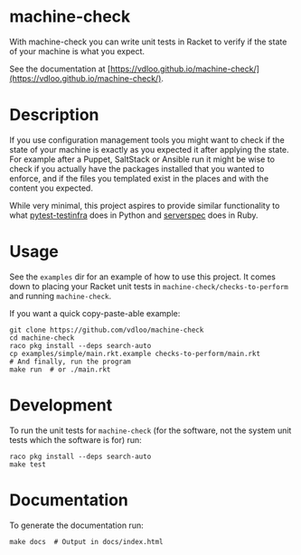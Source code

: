 # machine-check

With machine-check you can write unit tests in Racket to verify if the state of your machine is what you expect.

See the documentation at [https://vdloo.github.io/machine-check/](https://vdloo.github.io/machine-check/).

# Description

If you use configuration management tools you might want to check if the state of your machine is exactly as you expected it after applying the state. For example after a Puppet, SaltStack or Ansible run it might be wise to check if you actually have the packages installed that you wanted to enforce, and if the files you templated exist in the places and with the content you expected.

While very minimal, this project aspires to provide similar functionality to what [pytest-testinfra](https://github.com/pytest-dev/pytest-testinfra) does in Python and [serverspec](https://serverspec.org/) does in Ruby.

# Usage

See the `examples` dir for an example of how to use this project. It comes down to placing your Racket unit tests in `machine-check/checks-to-perform` and running `machine-check`.

If you want a quick copy-paste-able example:
```
git clone https://github.com/vdloo/machine-check
cd machine-check
raco pkg install --deps search-auto
cp examples/simple/main.rkt.example checks-to-perform/main.rkt
# And finally, run the program
make run  # or ./main.rkt
```

# Development

To run the unit tests for `machine-check` (for the software, not the system unit tests which the software is for) run:
```
raco pkg install --deps search-auto
make test
```

# Documentation

To generate the documentation run:
```
make docs  # Output in docs/index.html
```
